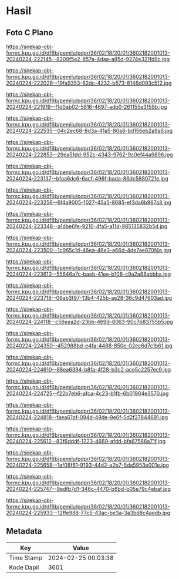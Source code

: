 # Hasil

## Foto C Plano

https://sirekap-obj-formc.kpu.go.id/df6b/pemilu/pdpr/36/02/18/20/01/3602182001013-20240224-222145--8209f5e2-857a-4daa-a85d-9274e321fd9c.jpg

https://sirekap-obj-formc.kpu.go.id/df6b/pemilu/pdpr/36/02/18/20/01/3602182001013-20240224-222026--19fa9353-62dc-4232-b573-8146d093c512.jpg

https://sirekap-obj-formc.kpu.go.id/df6b/pemilu/pdpr/36/02/18/20/01/3602182001013-20240224-221919--f1d0ab02-5616-4697-adb0-261155a3159b.jpg

https://sirekap-obj-formc.kpu.go.id/df6b/pemilu/pdpr/36/02/18/20/01/3602182001013-20240224-222535--04c2ec68-8d3a-41a5-80a8-bd156eb2a9a6.jpg

https://sirekap-obj-formc.kpu.go.id/df6b/pemilu/pdpr/36/02/18/20/01/3602182001013-20240224-222853--29ea51dd-952c-4343-9762-9c0ef44a9896.jpg

https://sirekap-obj-formc.kpu.go.id/df6b/pemilu/pdpr/36/02/18/20/01/3602182001013-20240224-223137--bfaa6dc6-6acf-496f-bada-86dc5880721e.jpg

https://sirekap-obj-formc.kpu.go.id/df6b/pemilu/pdpr/36/02/18/20/01/3602182001013-20240224-223256--6f4a9005-1027-45a5-8685-ef3da6b967a3.jpg

https://sirekap-obj-formc.kpu.go.id/df6b/pemilu/pdpr/36/02/18/20/01/3602182001013-20240224-223348--a1dbe6fe-9210-4fa5-a11d-985135832b5d.jpg

https://sirekap-obj-formc.kpu.go.id/df6b/pemilu/pdpr/36/02/18/20/01/3602182001013-20240224-223500--1c965c1d-46ea-46e3-a66d-4de7ae870f4e.jpg

https://sirekap-obj-formc.kpu.go.id/df6b/pemilu/pdpr/36/02/18/20/01/3602182001013-20240224-223613--55646a7c-baeb-41ee-b108-c9a2a88abbba.jpg

https://sirekap-obj-formc.kpu.go.id/df6b/pemilu/pdpr/36/02/18/20/01/3602182001013-20240224-223718--06ab3f97-13b4-425b-ae28-36c9d47603ad.jpg

https://sirekap-obj-formc.kpu.go.id/df6b/pemilu/pdpr/36/02/18/20/01/3602182001013-20240224-224118--c56eea2d-23bb-469d-8063-90c7b83755b5.jpg

https://sirekap-obj-formc.kpu.go.id/df6b/pemilu/pdpr/36/02/18/20/01/3602182001013-20240224-224350--452988bd-e4fa-4488-850e-02ec6d7c1b61.jpg

https://sirekap-obj-formc.kpu.go.id/df6b/pemilu/pdpr/36/02/18/20/01/3602182001013-20240224-224610--88ea6394-b8fa-4f28-b3c2-ace5c2257ec9.jpg

https://sirekap-obj-formc.kpu.go.id/df6b/pemilu/pdpr/36/02/18/20/01/3602182001013-20240224-224725--f22b7eb6-afca-4c23-b1fb-6b01904e3570.jpg

https://sirekap-obj-formc.kpu.go.id/df6b/pemilu/pdpr/36/02/18/20/01/3602182001013-20240224-224818--faea61bf-094d-49de-9e6f-5d2f27844691.jpg

https://sirekap-obj-formc.kpu.go.id/df6b/pemilu/pdpr/36/02/18/20/01/3602182001013-20240224-225612--83f6dddf-1223-4669-afdd-bfa67586a71f.jpg

https://sirekap-obj-formc.kpu.go.id/df6b/pemilu/pdpr/36/02/18/20/01/3602182001013-20240224-225658--1af08f61-9193-44d2-a2b7-5da5953e001e.jpg

https://sirekap-obj-formc.kpu.go.id/df6b/pemilu/pdpr/36/02/18/20/01/3602182001013-20240224-225747--9edfb7d1-346c-4470-b6bd-b05e79c4ebaf.jpg

https://sirekap-obj-formc.kpu.go.id/df6b/pemilu/pdpr/36/02/18/20/01/3602182001013-20240224-225933--12ffe988-77c5-43ac-be3a-3a3bd8c4aedb.jpg


## Metadata

| Key        | Value               |
| ---------- | ------------------- |
| Time Stamp | 2024-02-25 00:03:38 |
| Kode Dapil | 3601                |



